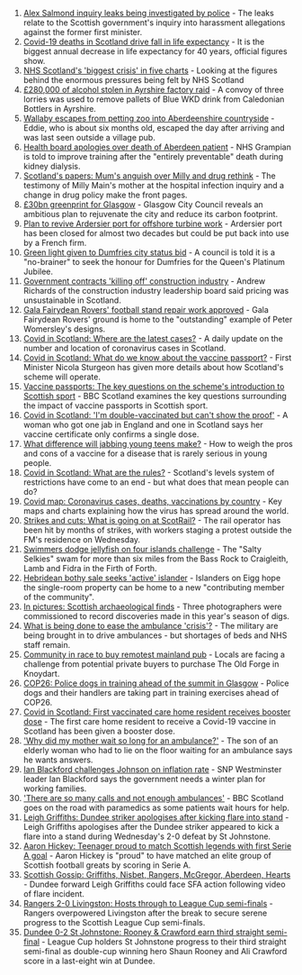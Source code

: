 1. [Alex Salmond inquiry leaks being investigated by police](https://www.bbc.co.uk/news/uk-scotland-58661817?at_medium=RSS&at_campaign=KARANGA) - The leaks relate to the Scottish government's inquiry into harassment allegations against the former first minister.
2. [Covid-19 deaths in Scotland drive fall in life expectancy](https://www.bbc.co.uk/news/uk-scotland-58663991?at_medium=RSS&at_campaign=KARANGA) - It is the biggest annual decrease in life expectancy for 40 years, official figures show.
3. [NHS Scotland's 'biggest crisis' in five charts](https://www.bbc.co.uk/news/uk-scotland-58641817?at_medium=RSS&at_campaign=KARANGA) - Looking at the figures behind the enormous pressures being felt by NHS Scotland
4. [£280,000 of alcohol stolen in Ayrshire factory raid](https://www.bbc.co.uk/news/uk-scotland-glasgow-west-58655298?at_medium=RSS&at_campaign=KARANGA) - A convoy of three lorries was used to remove pallets of Blue WKD drink from Caledonian Bottlers in Ayrshire.
5. [Wallaby escapes from petting zoo into Aberdeenshire countryside](https://www.bbc.co.uk/news/uk-scotland-north-east-orkney-shetland-58663052?at_medium=RSS&at_campaign=KARANGA) - Eddie, who is about six months old, escaped the day after arriving and was last seen outside a village pub.
6. [Health board apologies over death of Aberdeen patient](https://www.bbc.co.uk/news/uk-scotland-north-east-orkney-shetland-58663050?at_medium=RSS&at_campaign=KARANGA) - NHS Grampian is told to improve training after the "entirely preventable" death during kidney dialysis.
7. [Scotland's papers: Mum's anguish over Milly and drug rethink](https://www.bbc.co.uk/news/uk-scotland-58661244?at_medium=RSS&at_campaign=KARANGA) - The testimony of Milly Main's mother at the hospital infection inquiry and a change in drug policy make the front pages.
8. [£30bn greenprint for Glasgow](https://www.bbc.co.uk/news/uk-scotland-58661390?at_medium=RSS&at_campaign=KARANGA) - Glasgow City Council reveals an ambitious plan to rejuvenate the city and reduce its carbon footprint.
9. [Plan to revive Ardersier port for offshore turbine work](https://www.bbc.co.uk/news/uk-scotland-highlands-islands-58663614?at_medium=RSS&at_campaign=KARANGA) - Ardersier port has been closed for almost two decades but could be put back into use by a French firm.
10. [Green light given to Dumfries city status bid](https://www.bbc.co.uk/news/uk-scotland-south-scotland-58665700?at_medium=RSS&at_campaign=KARANGA) - A council is told it is a "no-brainer" to seek the honour for Dumfries for the Queen's Platinum Jubilee.
11. [Government contracts 'killing off' construction industry](https://www.bbc.co.uk/news/uk-scotland-scotland-business-58659797?at_medium=RSS&at_campaign=KARANGA) - Andrew Richards of the construction industry leadership board said pricing was unsustainable in Scotland.
12. [Gala Fairydean Rovers' football stand repair work approved](https://www.bbc.co.uk/news/uk-scotland-south-scotland-58655366?at_medium=RSS&at_campaign=KARANGA) - Gala Fairydean Rovers' ground is home to the "outstanding" example of Peter Womersley's designs.
13. [Covid in Scotland: Where are the latest cases?](https://www.bbc.co.uk/news/uk-scotland-53511877?at_medium=RSS&at_campaign=KARANGA) - A daily update on the number and location of coronavirus cases in Scotland.
14. [Covid in Scotland: What do we know about the vaccine passport?](https://www.bbc.co.uk/news/uk-scotland-58422607?at_medium=RSS&at_campaign=KARANGA) - First Minister Nicola Sturgeon has given more details about how Scotland's scheme will operate.
15. [Vaccine passports: The key questions on the scheme's introduction to Scottish sport](https://www.bbc.co.uk/sport/scotland/58588302?at_medium=RSS&at_campaign=KARANGA) - BBC Scotland examines the key questions surrounding the impact of vaccine passports in Scottish sport.
16. [Covid in Scotland: 'I'm double-vaccinated but can't show the proof'](https://www.bbc.co.uk/news/uk-scotland-58475922?at_medium=RSS&at_campaign=KARANGA) - A woman who got one jab in England and one in Scotland says her vaccine certificate only confirms a single dose.
17. [What difference will jabbing young teens make?](https://www.bbc.co.uk/news/health-58423152?at_medium=RSS&at_campaign=KARANGA) - How to weigh the pros and cons of a vaccine for a disease that is rarely serious in young people.
18. [Covid in Scotland: What are the rules?](https://www.bbc.co.uk/news/uk-scotland-53166816?at_medium=RSS&at_campaign=KARANGA) - Scotland's levels system of restrictions have come to an end - but what does that mean people can do?
19. [Covid map: Coronavirus cases, deaths, vaccinations by country](https://www.bbc.co.uk/news/world-51235105?at_medium=RSS&at_campaign=KARANGA) - Key maps and charts explaining how the virus has spread around the world.
20. [Strikes and cuts: What is going on at ScotRail?](https://www.bbc.co.uk/news/uk-scotland-scotland-politics-58653282?at_medium=RSS&at_campaign=KARANGA) - The rail operator has been hit by months of strikes, with workers staging a protest outside the FM's residence on Wednesday.
21. [Swimmers dodge jellyfish on four islands challenge](https://www.bbc.co.uk/news/uk-scotland-edinburgh-east-fife-58624092?at_medium=RSS&at_campaign=KARANGA) - The "Salty Selkies" swam for more than six miles from the Bass Rock to Craigleith, Lamb and Fidra in the Firth of Forth.
22. [Hebridean bothy sale seeks 'active' islander](https://www.bbc.co.uk/news/uk-scotland-highlands-islands-58638453?at_medium=RSS&at_campaign=KARANGA) - Islanders on Eigg hope the single-room property can be home to a new "contributing member of the community".
23. [In pictures: Scottish archaeological finds](https://www.bbc.co.uk/news/uk-scotland-58638450?at_medium=RSS&at_campaign=KARANGA) - Three photographers were commissioned to record discoveries made in this year's season of digs.
24. [What is being done to ease the ambulance 'crisis'?](https://www.bbc.co.uk/news/uk-scotland-58588112?at_medium=RSS&at_campaign=KARANGA) - The military are being brought in to drive ambulances - but shortages of beds and NHS staff remain.
25. [Community in race to buy remotest mainland pub](https://www.bbc.co.uk/news/uk-scotland-highlands-islands-58624724?at_medium=RSS&at_campaign=KARANGA) - Locals are facing a challenge from potential private buyers to purchase The Old Forge in Knoydart.
26. [COP26: Police dogs in training ahead of the summit in Glasgow](https://www.bbc.co.uk/news/uk-scotland-58659556?at_medium=RSS&at_campaign=KARANGA) - Police dogs and their handlers are taking part in training exercises ahead of COP26.
27. [Covid in Scotland: First vaccinated care home resident receives booster dose](https://www.bbc.co.uk/news/uk-scotland-58642244?at_medium=RSS&at_campaign=KARANGA) - The first care home resident to receive a Covid-19 vaccine in Scotland has been given a booster dose.
28. ['Why did my mother wait so long for an ambulance?'](https://www.bbc.co.uk/news/uk-scotland-58591075?at_medium=RSS&at_campaign=KARANGA) - The son of an elderly woman who had to lie on the floor waiting for an ambulance says he wants answers.
29. [Ian Blackford challenges Johnson on inflation rate](https://www.bbc.co.uk/news/uk-politics-58570946?at_medium=RSS&at_campaign=KARANGA) - SNP Westminster leader Ian Blackford says the government needs a winter plan for working families.
30. ['There are so many calls and not enough ambulances'](https://www.bbc.co.uk/news/uk-scotland-58573795?at_medium=RSS&at_campaign=KARANGA) - BBC Scotland goes on the road with paramedics as some patients wait hours for help.
31. [Leigh Griffiths: Dundee striker apologises after kicking flare into stand](https://www.bbc.co.uk/sport/football/58662407?at_medium=RSS&at_campaign=KARANGA) - Leigh Griffiths apologises after the Dundee striker appeared to kick a flare into a stand during Wednesday's 2-0 defeat by St Johnstone.
32. [Aaron Hickey: Teenager proud to match Scottish legends with first Serie A goal](https://www.bbc.co.uk/sport/football/58656800?at_medium=RSS&at_campaign=KARANGA) - Aaron Hickey is "proud" to have matched an elite group of Scottish football greats by scoring in Serie A.
33. [Scottish Gossip: Griffiths, Nisbet, Rangers, McGregor, Aberdeen, Hearts](https://www.bbc.co.uk/sport/football/58661895?at_medium=RSS&at_campaign=KARANGA) - Dundee forward Leigh Griffiths could face SFA action following video of flare incident.
34. [Rangers 2-0 Livingston: Hosts through to League Cup semi-finals](https://www.bbc.co.uk/sport/football/58627481?at_medium=RSS&at_campaign=KARANGA) - Rangers overpowered Livingston after the break to secure serene progress to the Scottish League Cup semi-finals.
35. [Dundee 0-2 St Johnstone: Rooney & Crawford earn third straight semi-final](https://www.bbc.co.uk/sport/football/58627464?at_medium=RSS&at_campaign=KARANGA) - League Cup holders St Johnstone progress to their third straight semi-final as double-cup winning hero Shaun Rooney and Ali Crawford score in a last-eight win at Dundee.
